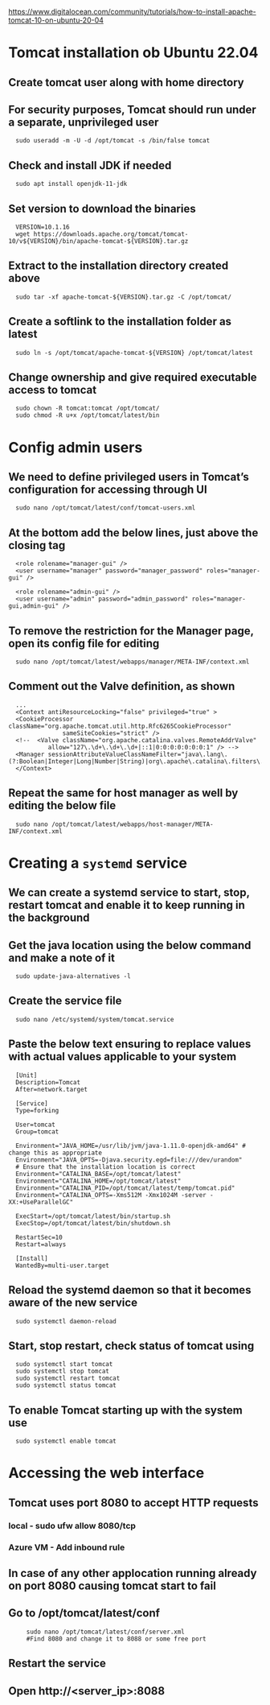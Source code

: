 https://www.digitalocean.com/community/tutorials/how-to-install-apache-tomcat-10-on-ubuntu-20-04

# Tomcat installation ob Ubuntu 22.04
## Create tomcat user along with home directory
## For security purposes, Tomcat should run under a separate, unprivileged user
      sudo useradd -m -U -d /opt/tomcat -s /bin/false tomcat

## Check and install JDK if needed
      sudo apt install openjdk-11-jdk

## Set version to download the binaries
      VERSION=10.1.16
      wget https://downloads.apache.org/tomcat/tomcat-10/v${VERSION}/bin/apache-tomcat-${VERSION}.tar.gz

## Extract to the installation directory created above
      sudo tar -xf apache-tomcat-${VERSION}.tar.gz -C /opt/tomcat/

## Create a softlink to the installation folder as latest
      sudo ln -s /opt/tomcat/apache-tomcat-${VERSION} /opt/tomcat/latest

## Change ownership and give required executable access to tomcat
      sudo chown -R tomcat:tomcat /opt/tomcat/
      sudo chmod -R u+x /opt/tomcat/latest/bin

# Config admin users
## We need to define privileged users in Tomcat’s configuration for accessing through UI

      sudo nano /opt/tomcat/latest/conf/tomcat-users.xml

## At the bottom add the below lines, just above the closing tag

      <role rolename="manager-gui" />
      <user username="manager" password="manager_password" roles="manager-gui" />

      <role rolename="admin-gui" />
      <user username="admin" password="admin_password" roles="manager-gui,admin-gui" />

## To remove the restriction for the Manager page, open its config file for editing
      sudo nano /opt/tomcat/latest/webapps/manager/META-INF/context.xml

## Comment out the Valve definition, as shown

      ...
      <Context antiResourceLocking="false" privileged="true" >
      <CookieProcessor className="org.apache.tomcat.util.http.Rfc6265CookieProcessor"
                   sameSiteCookies="strict" />
      <!--  <Valve className="org.apache.catalina.valves.RemoteAddrValve"
               allow="127\.\d+\.\d+\.\d+|::1|0:0:0:0:0:0:0:1" /> -->
      <Manager sessionAttributeValueClassNameFilter="java\.lang\.(?:Boolean|Integer|Long|Number|String)|org\.apache\.catalina\.filters\.Csr>
      </Context>

## Repeat the same for host manager as well by editing the below file
      sudo nano /opt/tomcat/latest/webapps/host-manager/META-INF/context.xml

# Creating a `systemd` service
## We can create a systemd service to start, stop, restart tomcat and enable it to keep running in the background
## Get the java location using the below command and make a note of it

      sudo update-java-alternatives -l

## Create the service file
      sudo nano /etc/systemd/system/tomcat.service

## Paste the below text ensuring to replace values with actual values applicable to your system

      [Unit]
      Description=Tomcat
      After=network.target

      [Service]
      Type=forking

      User=tomcat
      Group=tomcat

      Environment="JAVA_HOME=/usr/lib/jvm/java-1.11.0-openjdk-amd64" # change this as appropriate
      Environment="JAVA_OPTS=-Djava.security.egd=file:///dev/urandom"
      # Ensure that the installation location is correct
      Environment="CATALINA_BASE=/opt/tomcat/latest"
      Environment="CATALINA_HOME=/opt/tomcat/latest"
      Environment="CATALINA_PID=/opt/tomcat/latest/temp/tomcat.pid"
      Environment="CATALINA_OPTS=-Xms512M -Xmx1024M -server -XX:+UseParallelGC"

      ExecStart=/opt/tomcat/latest/bin/startup.sh
      ExecStop=/opt/tomcat/latest/bin/shutdown.sh

      RestartSec=10
      Restart=always

      [Install]
      WantedBy=multi-user.target

## Reload the systemd daemon so that it becomes aware of the new service
      sudo systemctl daemon-reload

## Start, stop restart, check status of tomcat using
      sudo systemctl start tomcat
      sudo systemctl stop tomcat
      sudo systemctl restart tomcat
      sudo systemctl status tomcat

## To enable Tomcat starting up with the system use
      sudo systemctl enable tomcat

# Accessing the web interface
## Tomcat uses port 8080 to accept HTTP requests

### local - sudo ufw allow 8080/tcp
### Azure VM - Add inbound rule

## In case of any other applocation running already on port 8080 causing tomcat start to fail
## Go to /opt/tomcat/latest/conf
         sudo nano /opt/tomcat/latest/conf/server.xml
         #Find 8080 and change it to 8088 or some free port

## Restart the service
## Open http://<server_ip>:8088
